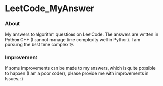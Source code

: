 # LeetCode_MyAnswer
### About
My answers to algorithm questions on LeetCode. The answers are written in <del>Python</del> C++ (I cannot manage time complexity well in Python). I am pursuing the best time complexity.

### Improvement
If some improvements can be made to my answers, which is quite possible to happen (I am a poor coder), please provide me with improvements in Issues. :)
